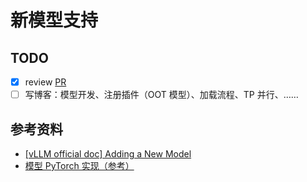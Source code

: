 # 新模型支持

## TODO

- [x] review [PR](https://github.com/vllm-project/vllm-ascend/pull/1126)
- [ ] 写博客：模型开发、注册插件（OOT 模型）、加载流程、TP 并行、……

## 参考资料

- [[vLLM official doc] Adding a New Model](https://docs.vllm.ai/en/stable/contributing/model/index.html)
- [模型 PyTorch 实现（参考）](https://github.com/huggingface/transformers/tree/main/src/transformers/models)
